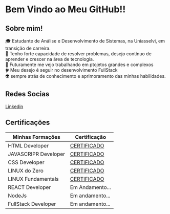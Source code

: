 # Bem Vindo ao Meu GitHub!!

## Sobre mim!

🎓 Estudante de Análise e Desenvolvimento de Sistemas, na Uniasselvi, em transição de carreira. </br>
🔧 Tenho forte capacidade de resolver problemas, desejo contínuo de aprender e crescer na área de tecnologia.</br>
🌌 Futuramente me vejo trabalhando em ptojetos grandes e complexos</br>
🍀 Meu desejo é seguir no desenvolvimento FullStack </br>
👽 sempre atrás de conhecimento e aprimoramento das minhas habilidades.</br>


## Redes Socias

[Linkedin](https://www.linkedin.com/in/luckkkkas/)


## Certificações

| Minhas Formações | Certificação |
| ---------------- | ------------ |
| HTML Developer | [CERTIFICADO](https://hermes.dio.me/certificates/cover/05489864.jpg)|
| JAVASCRIPR Developer | [CERTIFICADO](https://hermes.dio.me/certificates/cover/GCMRQJMF.jpg) |
| CSS Developer | [CERTIFICADO](https://hermes.dio.me/certificates/cover/9ECD4B41.jpg) |
| LINUX do Zero | [CERTIFICADO](https://hermes.dio.me/certificates/cover/3OGMK2LD.jpg) |
| LINUX Fundamentals | [CERTIFICADO](https://hermes.dio.me/certificates/cover/264724C1.jpg) |
| REACT Developer| Em Andamento... |
| NodeJs | Em andamento... |
| FullStack Developer | Em andamento... |


<!--
**luckkkkas/luckkkkas** is a ✨ _special_ ✨ repository because its `README.md` (this file) appears on your GitHub profile.

Here are some ideas to get you started:

- 🔭 I’m currently working on ...
- 🌱 I’m currently learning ...
- 👯 I’m looking to collaborate on ...
- 🤔 I’m looking for help with ...
- 💬 Ask me about ...
- 📫 How to reach me: ...
- 😄 Pronouns: ...
- ⚡ Fun fact: ...
-->
